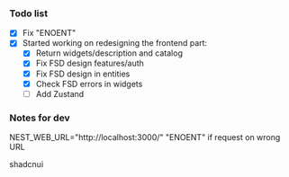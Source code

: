 ### Todo list
- [x] Fix "ENOENT" 
- [x] Started working on redesigning the frontend part:
	- [x] Return widgets/description and catalog
	- [x] Fix FSD design features/auth
	- [x] Fix FSD design in entities
	- [x] Check FSD errors in widgets
	- [ ] Add Zustand

### Notes for dev
NEST_WEB_URL="http://localhost:3000/"
"ENOENT" if request on wrong URL


shadcnui